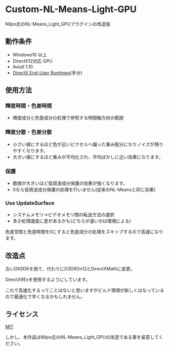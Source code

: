 # Custom-NL-Means-Light-GPU

Nilpo氏のNL-Means_Light_GPUプラグインの改造版

## 動作条件

- Windows10 以上
- DirectX12対応 GPU
- Aviutl 1.10
- [DirectX End-User Runtimes](https://www.microsoft.com/ja-jp/download/details.aspx?id=35)(多分)

## 使用方法

### 輝度時間・色差時間

- 輝度成分と色差成分の処理で参照する時間軸方向の範囲

### 輝度分散・色差分散

- 小さい値にするほど色が近いピクセルへ偏った重み配分になりノイズが残りやすくなります。
- 大きい値にするほど重みが平均化され、平均ぼかしに近い効果になります。

### 保護

- 数値が大きいほど低周波成分保護の効果が強くなります。
- 0なら低周波成分保護の処理を行いません(従来のNL-Meansと同じ効果)

### Use UpdateSurface

- システムメモリ→ビデオメモリ間の転送方法の選択
- 多少処理速度に差があるかも(どちらが速いかは環境による)

色差空間と色差時間を0にすると色差成分の処理をスキップするので高速になります。

## 改造点

古いDXSDKを捨て、代わりにD3D9On12とDirectXMathに変更。

DirectX9Exを使用するようにしています。

これで高速化するってことはないと思いますがビルド環境が新しくはなっているので最適化で早くなるかもしれません。

## ライセンス

[MIT](https://opensource.org/licenses/mit-license.php)

しかし、本作品はNilpo氏のNL-Means_Light_GPUの改造である事を留意してください。
